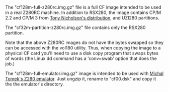 The "cf128m-full-z280rc.img.gz" file is a full CF image intended to be used
in a real Z280RC machine.  In addition to RSX280, the image contains CP/M
2.2 and CP/M 3 from [Tony Nicholson's distribution](https://github.com/agn453/Z280RC),
and UZI280 partitions.

The "cf32m-partition-z280rc.img.gz" file contains only the RSX280 partition.

Note that the above Z280RC images do not have the bytes swapped so they can
be accessed with the vol180 utility.  Thus, when copying the image to a physical
CF card you'll need to use a disk copy program that swaps bytes of words
(the Linux dd command has a 'conv=swab' option that does the job.)

The "cf128m-full-emulator.img.gz" image is intended to be used with [Michal
Tomek's Z280 emulator](https://github.com/mtdev79/z280emu). Just ungzip it,
rename to "cf00.dsk" and copy it the the emulator's directory.

